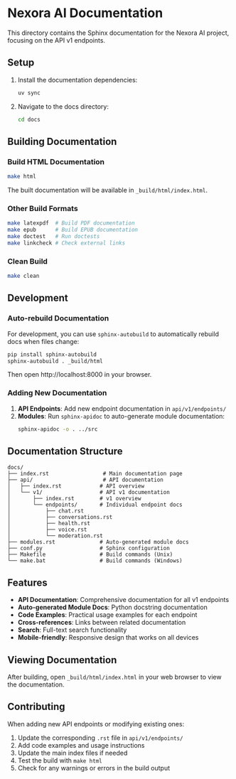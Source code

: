 # Nexora AI Documentation

This directory contains the Sphinx documentation for the Nexora AI project, focusing on the API v1 endpoints.

## Setup

1. Install the documentation dependencies:

   ```bash
   uv sync
   ```

2. Navigate to the docs directory:
   ```bash
   cd docs
   ```

## Building Documentation

### Build HTML Documentation

```bash
make html
```

The built documentation will be available in `_build/html/index.html`.

### Other Build Formats

```bash
make latexpdf  # Build PDF documentation
make epub      # Build EPUB documentation
make doctest   # Run doctests
make linkcheck # Check external links
```

### Clean Build

```bash
make clean
```

## Development

### Auto-rebuild Documentation

For development, you can use `sphinx-autobuild` to automatically rebuild docs when files change:

```bash
pip install sphinx-autobuild
sphinx-autobuild . _build/html
```

Then open http://localhost:8000 in your browser.

### Adding New Documentation

1. **API Endpoints**: Add new endpoint documentation in `api/v1/endpoints/`
2. **Modules**: Run `sphinx-apidoc` to auto-generate module documentation:
   ```bash
   sphinx-apidoc -o . ../src
   ```

## Documentation Structure

```
docs/
├── index.rst                 # Main documentation page
├── api/                      # API documentation
│   ├── index.rst            # API overview
│   └── v1/                  # API v1 documentation
│       ├── index.rst        # v1 overview
│       └── endpoints/       # Individual endpoint docs
│           ├── chat.rst
│           ├── conversations.rst
│           ├── health.rst
│           ├── voice.rst
│           └── moderation.rst
├── modules.rst              # Auto-generated module docs
├── conf.py                  # Sphinx configuration
├── Makefile                 # Build commands (Unix)
└── make.bat                 # Build commands (Windows)
```

## Features

- **API Documentation**: Comprehensive documentation for all v1 endpoints
- **Auto-generated Module Docs**: Python docstring documentation
- **Code Examples**: Practical usage examples for each endpoint
- **Cross-references**: Links between related documentation
- **Search**: Full-text search functionality
- **Mobile-friendly**: Responsive design that works on all devices

## Viewing Documentation

After building, open `_build/html/index.html` in your web browser to view the documentation.

## Contributing

When adding new API endpoints or modifying existing ones:

1. Update the corresponding `.rst` file in `api/v1/endpoints/`
2. Add code examples and usage instructions
3. Update the main index files if needed
4. Test the build with `make html`
5. Check for any warnings or errors in the build output
